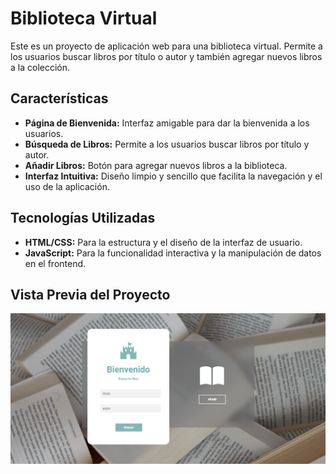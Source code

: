 # Biblioteca Virtual
Este es un proyecto de aplicación web para una biblioteca virtual. Permite a los usuarios buscar libros por título o autor y también agregar nuevos libros a la colección.

## Características
+ **Página de Bienvenida:** Interfaz amigable para dar la bienvenida a los usuarios.
+ **Búsqueda de Libros:** Permite a los usuarios buscar libros por título y autor.
+ **Añadir Libros:** Botón para agregar nuevos libros a la biblioteca.
+ **Interfaz Intuitiva:** Diseño limpio y sencillo que facilita la navegación y el uso de la aplicación.
  
## Tecnologías Utilizadas
+ **HTML/CSS:** Para la estructura y el diseño de la interfaz de usuario.
+ **JavaScript:** Para la funcionalidad interactiva y la manipulación de datos en el frontend.
## Vista Previa del Proyecto
![Demo](./imagenes/vistaprevia.png)
